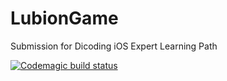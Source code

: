 # LubionGame
Submission for Dicoding iOS Expert Learning Path

[![Codemagic build status](https://api.codemagic.io/apps/64f8500ebf52365e6d0d041f/ios-project-debug/status_badge.svg)](https://codemagic.io/apps/64f8500ebf52365e6d0d041f/ios-project-debug/latest_build)
